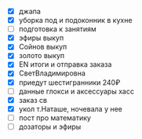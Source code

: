 - [x] джапа 
- [x] уборка под и подоконник в кухне
- [ ] подготовка к занятиям
- [x] эфиры выкуп
- [x] Сойнов выкуп
- [x] золото выкуп
- [x] EN итоги и отправка заказа
- [x] СветВладимировна
- [x] приедут шестигранники 240₽
- [ ] данные глокси и аксессуары хасс
- [x] заказ св
- [x] укол т.Наташе, ночевала у нее
- [ ] пост про математику
- [ ] дозаторы и эфиры